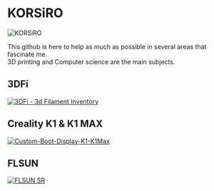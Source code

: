 # KORSiRO  

<p align="left"> <img src="https://komarev.com/ghpvc/?username=KORSiRO&label=Profile%20views&color=E02044&&style=flat" alt="KORSiRO" /> </p>  

This github is here to help as much as possible in several areas that fascinate me.  
3D printing and Computer science are the main subjects.  

## 3DFi
[![3DFi - 3d Filament Inventory](https://github-readme-stats.vercel.app/api/pin/?username=KORSiRO&repo=3DFi_3D-Filament-Inventory&title_color=ffffff&text_color=c9cacc&icon_color=E02044&bg_color=1d1f21)](https://github.com/KORSiRO/3DFi_3D-Filament-Inventory)

## Creality K1 & K1 MAX
[![Custom-Boot-Display-K1-K1Max](https://github-readme-stats.vercel.app/api/pin/?username=KORSiRO&repo=Custom-Boot-Display-K1-K1Max&title_color=ffffff&text_color=c9cacc&icon_color=E02044&bg_color=1d1f21)](https://github.com/KORSiRO/Custom-Boot-Display-K1-K1Max)

## FLSUN
[![FLSUN SR](https://github-readme-stats.vercel.app/api/pin/?username=KORSiRO&repo=FLSUN-SR&title_color=ffffff&text_color=c9cacc&icon_color=E02044&bg_color=1d1f21)](https://github.com/KORSiRO/FLSUN-SR)

